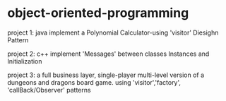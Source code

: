 # object-oriented-programming

project 1: java
 implement a Polynomial Calculator-using 'visitor' Diesighn Pattern
 
project 2: c++
  implement 'Messages' between classes
  Instances and Initialization

project 3: a full business layer,
single-player multi-level version of a dungeons and dragons board
game.
using 'visitor','factory', 'callBack/Observer' patterns
  
